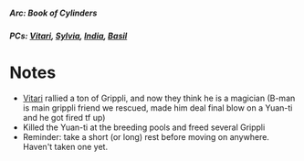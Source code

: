 ##### Arc: Book of Cylinders
##### PCs: [Vitari](PCs/Past/Vitari.md), [Sylvia](PCs/Past/Sylvia.md), [India](PCs/Current/India.md), [Basil](PCs/Past/Basil.md)

# Notes
- [Vitari](PCs/Past/Vitari.md) rallied a ton of Grippli, and now they think he is a magician (B-man is main grippli friend we rescued, made him deal final blow on a Yuan-ti and he got fired tf up)
- Killed the Yuan-ti at the breeding pools and freed several Grippli
- Reminder: take a short (or long) rest before moving on anywhere. Haven't taken one yet.